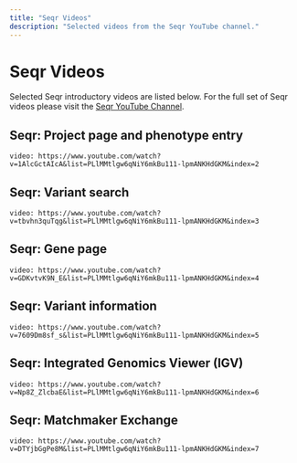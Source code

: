 ```yaml
---
title: "Seqr Videos"
description: "Selected videos from the Seqr YouTube channel."
---
```


# Seqr Videos

Selected Seqr introductory videos are listed below. For the full set of Seqr videos please visit the [Seqr YouTube Channel](https://www.youtube.com/playlist?list=PLlMMtlgw6qNiY6mkBu111-lpmANKHdGKM).

## Seqr: Project page and phenotype entry
`video: https://www.youtube.com/watch?v=1AlcGctAIcA&list=PLlMMtlgw6qNiY6mkBu111-lpmANKHdGKM&index=2`

## Seqr: Variant search
`video: https://www.youtube.com/watch?v=tbvhn3quTqg&list=PLlMMtlgw6qNiY6mkBu111-lpmANKHdGKM&index=3`

## Seqr: Gene page
`video: https://www.youtube.com/watch?v=GDKvtvK9N_E&list=PLlMMtlgw6qNiY6mkBu111-lpmANKHdGKM&index=4`

## Seqr: Variant information
`video: https://www.youtube.com/watch?v=7609Dm8sf_s&list=PLlMMtlgw6qNiY6mkBu111-lpmANKHdGKM&index=5`

## Seqr: Integrated Genomics Viewer (IGV)
`video: https://www.youtube.com/watch?v=Np8Z_ZlcbaE&list=PLlMMtlgw6qNiY6mkBu111-lpmANKHdGKM&index=6`

## Seqr: Matchmaker Exchange
`video: https://www.youtube.com/watch?v=DTYjbGgPe8M&list=PLlMMtlgw6qNiY6mkBu111-lpmANKHdGKM&index=7`

